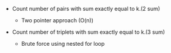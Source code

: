 - Count number of pairs with sum exactly equal to k.(2 sum)
    - Two pointer approach (O(n))

- Count number of triplets with sum exactly equal to k.(3 sum)
    - Brute force using nested for loop